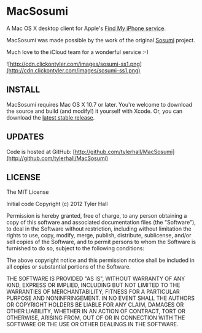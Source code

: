 MacSosumi
=========

A Mac OS X desktop client for Apple's [Find My iPhone service](http://www.apple.com/mobileme/features/find-my-iphone.html).

MacSosumi was made possible by the work of the original [Sosumi](https://github.com/tylerhall/sosumi) project.

Much love to the iCloud team for a wonderful service :-)

![http://cdn.clickontyler.com/images/sosumi-ss1.png](http://cdn.clickontyler.com/images/sosumi-ss1.png)

INSTALL
-------

MacSosumi requires Mac OS X 10.7 or later. You're welcome to download the source and build (and modify!) it yourself with Xcode. Or, you can download the [latest stable release](http://clickontyler.com/sosumi/download/).

UPDATES
-------

Code is hosted at GitHub: [http://github.com/tylerhall/MacSosumi](http://github.com/tylerhall/MacSosumi)

LICENSE
-------

The MIT License

Initial code Copyright (c) 2012 Tyler Hall <tylerhall AT gmail DOT com>

Permission is hereby granted, free of charge, to any person obtaining a copy
of this software and associated documentation files (the "Software"), to deal
in the Software without restriction, including without limitation the rights
to use, copy, modify, merge, publish, distribute, sublicense, and/or sell
copies of the Software, and to permit persons to whom the Software is
furnished to do so, subject to the following conditions:

The above copyright notice and this permission notice shall be included in
all copies or substantial portions of the Software.

THE SOFTWARE IS PROVIDED "AS IS", WITHOUT WARRANTY OF ANY KIND, EXPRESS OR
IMPLIED, INCLUDING BUT NOT LIMITED TO THE WARRANTIES OF MERCHANTABILITY,
FITNESS FOR A PARTICULAR PURPOSE AND NONINFRINGEMENT. IN NO EVENT SHALL THE
AUTHORS OR COPYRIGHT HOLDERS BE LIABLE FOR ANY CLAIM, DAMAGES OR OTHER
LIABILITY, WHETHER IN AN ACTION OF CONTRACT, TORT OR OTHERWISE, ARISING FROM,
OUT OF OR IN CONNECTION WITH THE SOFTWARE OR THE USE OR OTHER DEALINGS IN
THE SOFTWARE.